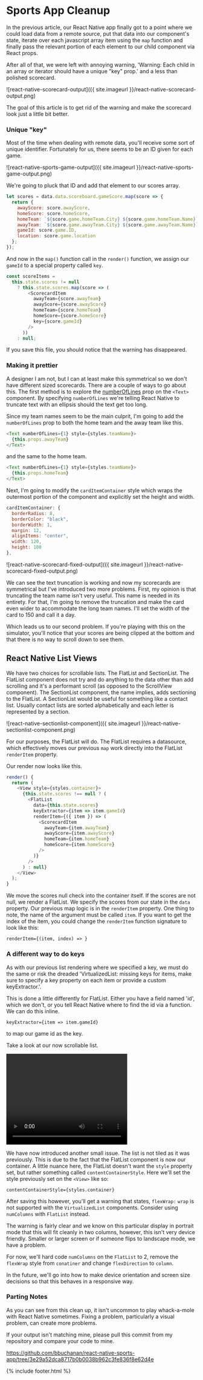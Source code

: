# Sports App Cleanup

In the previous article, our React Native app finally got to a point where we could load data from a remote source, put that data into our component's state, iterate over each javascript array item using the `map` function and finally pass the relevant portion of each element to our child component via React props.

After all of that, we were left with annoying warning, 'Warning: Each child in an array or iterator should have a unique "key" prop.' and a less than polished scorecard.

![react-native-scorecard-output]({{ site.imageurl }}/react-native-scorecard-output.png)

The goal of this article is to get rid of the warning and make the scorecard look just a little bit better.

### Unique "key"

Most of the time when dealing with remote data, you'll receive some sort of unique identifier. Fortunately for us, there seems to be an ID given for each game.

![react-native-sports-game-output]({{ site.imageurl }}/react-native-sports-game-output.png)

We're going to pluck that ID and add that element to our scores array.

```javascript
let scores = data.data.scoreboard.gameScore.map(score => {
  return {
    awayScore: score.awayScore,
    homeScore: score.homeScore,
    homeTeam: `${score.game.homeTeam.City} ${score.game.homeTeam.Name}`,
    awayTeam: `${score.game.awayTeam.City} ${score.game.awayTeam.Name}`,
    gameId: score.game.ID,
    location: score.game.location
  };
});
```

And now in the `map()` function call in the `render()` function, we assign our `gameId` to a special property called `key`.

```javascript
const scoreItems =
  this.state.scores != null
    ? this.state.scores.map(score => (
        <ScorecardItem
          awayTeam={score.awayTeam}
          awayScore={score.awayScore}
          homeTeam={score.homeTeam}
          homeScore={score.homeScore}
          key={score.gameId}
        />
      ))
    : null;
```

If you save this file, you should notice that the warning has disappeared.

### Making it prettier

A designer I am not, but I can at least make this symmetrical so we don't have different sized scorecards. There are a couple of ways to go about this. The first method is to explore the <a href="https://facebook.github.io/react-native/docs/text.html#numberoflines" target="_blank">numberOfLines</a> prop on the `<Text>` component. By specifying `numberOfLines` we're telling React Native to truncate text with an ellipsis should the text get too long.

Since my team names seem to be the main culprit, I'm going to add the `numberOfLines` prop to both the home team and the away team like this.

```javascript
<Text numberOfLines={1} style={styles.teamName}>
  {this.props.awayTeam}
</Text>
```

and the same to the home team.

```javascript
<Text numberOfLines={1} style={styles.teamName}>
  {this.props.homeTeam}
</Text>
```

Next, I'm going to modify the `cardItemContainer` style which wraps the outermost portion of the component and explicitly set the height and width.

```javascript
cardItemContainer: {
  borderRadius: 8,
  borderColor: "black",
  borderWidth: 1,
  margin: 12,
  alignItems: "center",
  width: 120,
  height: 100
},
```

![react-native-scorecard-fixed-output]({{ site.imageurl }}/react-native-scorecard-fixed-output.png)

We can see the text truncation is working and now my scorecards are symmetrical but I've introduced two more problems. First, my opinion is that truncating the team name isn't very useful. This name is needed in its entirety. For that, I'm going to remove the truncation and make the card even wider to accommodate the long team names. I'll set the width of the card to 150 and call it a day.

Which leads us to our second problem. If you're playing with this on the simulator, you'll notice that your scores are being clipped at the bottom and that there is no way to scroll down to see them.

## React Native List Views

We have two choices for scrollable lists. The FlatList and SectionList. The FlatList component does not try and do anything to the data other than add scrolling and it's a performant scroll (as opposed to the ScrollView component). The SectionList component, the name implies, adds sectioning to the FlatList. A SectionList would be useful for something like a contact list. Usually contact lists are sorted alphabetically and each letter is represented by a section.

![react-native-sectionlist-component]({{ site.imageurl }}/react-native-sectionlist-component.png)

For our purposes, the FlatList will do. The FlatList requires a datasource, which effectively moves our previous `map` work directly into the FlatList `renderItem` property.

Our render now looks like this.

```javascript
render() {
  return (
    <View style={styles.container}>
      {this.state.scores !== null ? (
        <FlatList
          data={this.state.scores}
          keyExtractor={item => item.gameId}
          renderItem={({ item }) => (
            <ScorecardItem
              awayTeam={item.awayTeam}
              awayScore={item.awayScore}
              homeTeam={item.homeTeam}
              homeScore={item.homeScore}
            />
          )}
        />
      ) : null}
    </View>
  );
}
```

We move the scores null check into the container itself. If the scores are not null, we render a FlatList. We specify the scores from our state in the `data` property. Our previous map logic is in the `renderItem` property. One thing to note, the name of the argument must be called `item`. If you want to get the index of the item, you could change the `renderItem` function signature to look like this:

`renderItem={(item, index) => }`

### A different way to do keys

As with our previous list rendering where we specified a key, we must do the same or risk the dreaded 'VirtualizedList: missing keys for items, make sure to specify a key property on each item or provide a custom keyExtractor.'.

This is done a little differently for FlatList. Either you have a field named 'id', which we don't, or you tell React Native where to find the id via a function. We can do this inline.

`keyExtractor={item => item.gameId}`

to map our game id as the key.

Take a look at our now scrollable list.

<video width="320" height="240" controls>
  <source src="{{ site.videourl }}/react-native-flatlist.mp4" type="video/mp4">
Your browser does not support the video tag.
</video>

We have now introduced another small issue. The list is not tiled as it was previously. This is due to the fact that the FlatList component is now our container. A little nuance here, the FlatList doesn't want the `style` property set, but rather something called `contentContainerStyle`. Here we'll set the style previously set on the `<View>` like so:

`contentContainerStyle={styles.container}`

After saving this however, you'll get a warning that states, `flexWrap:` `wrap` is not supported with the `VirtualizedList` components. Consider using `numColumns` with `FlatList` instead.

The warning is fairly clear and we know on this particular display in portrait mode that this will fit cleanly in two columns, however, this isn't very device friendly. Smaller or larger screen or if someone flips to landscape mode, we have a problem.

For now, we'll hard code `numColumns` on the `FlatList` to 2, remove the `flexWrap` style from `conatiner` and change `flexDirection` to `column`.

In the future, we'll go into how to make device orientation and screen size decisions so that this behaves in a responsive way.

### Parting Notes

As you can see from this clean up, it isn't uncommon to play whack-a-mole with React Native sometimes. Fixing a problem, particularly a visual problem, can create more problems.

If your output isn't matching mine, please pull this commit from my repository and compare your code to mine.

https://github.com/bbuchanan/react-native-sports-app/tree/3e29a52dca8717b0b0038b962c3fe836f8e62d4e

{% include footer.html %}
